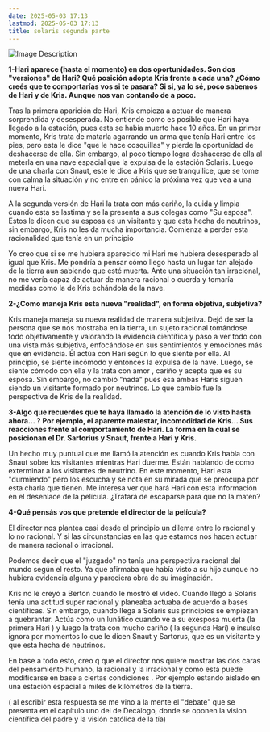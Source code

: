 ```yaml
---
date: 2025-05-03 17:13
lastmod: 2025-05-03 17:13
title: solaris segunda parte
---
```

![Image Description](/darthpedro-obsidian/images/Pasted%20image%2020250426011333.png)

**1-Hari aparece (hasta el momento) en dos oportunidades. Son dos "versiones" de Hari? Qué posición adopta Kris frente a cada una?** 
**¿Cómo creés que te comportarías vos si te pasara? Si si, ya lo sé, poco sabemos de Hari y de Kris. Aunque nos van contando de a poco.**  

Tras la primera aparición de Hari, Kris empieza a actuar de manera sorprendida y desesperada. No entiende como es posible que Hari haya llegado a la estación, pues esta se había muerto hace 10 años. En un primer momento, Kris trata de matarla agarrando un arma que tenía Hari entre los pies, pero esta le dice "que le hace cosquillas" y pierde la oportunidad de deshacerse de ella. Sin embargo, al poco tiempo logra deshacerse de ella al meterla en una nave espacial que la expulsa de la estación Solaris.
Luego de una charla con Snaut, este le dice a Kris que se tranquilice, que se tome con calma la situación y no entre en pánico la próxima vez que vea a una nueva Hari.

A la segunda versión de Hari la trata con más cariño, la cuida y limpia cuando esta se lastima y se la presenta a sus colegas como "Su esposa".  Estos le dicen que su esposa es un visitante y que esta hecha de neutrinos, sin embargo, Kris no les da mucha importancia. Comienza a perder esta racionalidad que tenía en un principio   

Yo creo que si se me hubiera aparecido mi Hari me hubiera desesperado al igual que Kris. Me pondría a pensar cómo llego hasta un lugar tan alejado de la tierra aun sabiendo que esté muerta. Ante una situación tan irracional, no me vería capaz de actuar de manera racional o cuerda y tomaría medidas como la de Kris echándola de la nave.

**2-¿Como maneja Kris esta nueva "realidad", en forma objetiva, subjetiva?**  

Kris maneja maneja su nueva realidad de manera subjetiva. Dejó de ser la persona que se nos mostraba en la tierra, un sujeto racional tomándose todo objetivamente y valorando la evidencia científica y paso a ver todo con una vista más subjetiva, enfocándose en sus sentimientos y emociones más que en evidencia. 
Él actúa con Hari según lo que siente por ella. Al principio, se siente incómodo y entonces la expulsa de la nave. Luego, se siente cómodo con ella y la trata con amor , cariño y acepta que es su esposa. Sin embargo, no cambió "nada" pues esa ambas Haris siguen siendo un visitante formado por neutrinos. Lo que cambio fue la perspectiva de Kris de la realidad.

**3-Algo que recuerdes que te haya llamado la atención de lo visto hasta ahora... ?   Por ejemplo, el aparente malestar, incomodidad de Kris...   Sus reacciones frente al comportamiento de Hari.  La forma en la cual se posicionan el Dr. Sartorius y Snaut, frente a Hari y Kris.**  

Un hecho muy puntual que me llamó la atención es cuando Kris habla con Snaut sobre los visitantes mientras Hari duerme. Están hablando de como exterminar a los visitantes de neutrino. En este momento, Hari esta "durmiendo" pero los escucha y se nota en su mirada que se preocupa por esta charla que tienen. Me interesa ver que hará Hari con esta información en el desenlace de la película. ¿Tratará de escaparse para que no la maten? 

**4-Qué pensás vos que pretende el director de la película?**

El director nos plantea casi desde el principio un dilema entre lo racional y lo no racional. Y si las circunstancias en las que estamos nos hacen actuar de manera racional o irracional.

Podemos decir que el "juzgado" no tenía una perspectiva racional del mundo según el resto. Ya que afirmaba que había visto a su hijo aunque no hubiera evidencia alguna y pareciera obra de su imaginación. 

Kris no le creyó a Berton cuando le mostró el video. Cuando llegó a Solaris tenía una actitud super racional y planeaba actuaba de acuerdo a bases científicas. Sin embargo, cuando llega a Solaris sus principios se empiezan a quebrantar. Actúa como un lunático cuando ve a su exesposa muerta (la primera Hari ) y luego la trata con mucho cariño ( la segunda Hari) e insulso ignora por momentos lo que le dicen Snaut y Sartorus, que es un visitante y que esta hecha de neutrinos.

En base a todo esto, creo q que el director nos quiere mostrar las dos caras del pensamiento humano, la racional y la irracional y como está puede modificarse en base a ciertas condiciones . Por ejemplo estando aislado en una estación espacial a miles de kilómetros de la tierra. 

( al escribir esta respuesta se me vino a la mente el "debate" que se presenta en el capítulo uno del de Decálogo, donde se oponen la vision científica del padre y la visión católica de la tía)
